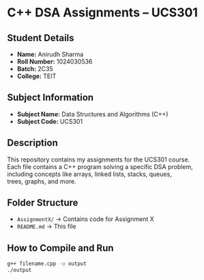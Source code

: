 # C++ DSA Assignments – UCS301

## Student Details
- **Name:** Anirudh Sharma  
- **Roll Number:** 1024030536  
- **Batch:** 2C35  
- **College:** TEIT  

## Subject Information
- **Subject Name:** Data Structures and Algorithms (C++)  
- **Subject Code:** UCS301  

## Description
This repository contains my assignments for the UCS301 course.  
Each file contains a C++ program solving a specific DSA problem,  
including concepts like arrays, linked lists, stacks, queues,  
trees, graphs, and more.

## Folder Structure
- `AssignmentX/` → Contains code for Assignment X
- `README.md` → This file

## How to Compile and Run
```bash
g++ filename.cpp -o output
./output
